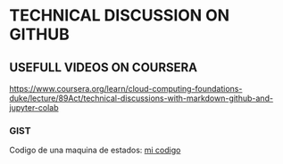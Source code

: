 # TECHNICAL DISCUSSION ON GITHUB
## USEFULL VIDEOS ON COURSERA 
https://www.coursera.org/learn/cloud-computing-foundations-duke/lecture/89Act/technical-discussions-with-markdown-github-and-jupyter-colab
### GIST 
Codigo de una maquina de estados: [mi codigo](https://gist.github.com/Inkasystems/7dc33bdb44d580b462e80f7cb84539a7)
